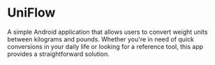 # UniFlow
 A simple Android application that allows users to convert weight units between kilograms and pounds. Whether you're in need of quick conversions in your daily life or looking for a reference tool, this app provides a straightforward solution.
